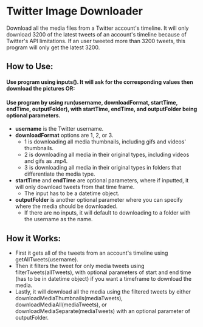 # Twitter Image Downloader
Download all the media files from a Twitter account's timeline. It will only download 3200 of the latest tweets of an account's timeline because of Twitter's API limitations. If an user tweeted more than 3200 tweets, this program will only get the latest 3200.
## How to Use:
#### Use program using inputs(). It will ask for the corresponding values then download the pictures OR: 
#### Use program by using run(username, downloadFormat, startTime, endTime, outputFolder), with startTime, endTime, and outputFolder being optional parameters.
- **username** is the Twitter username.
- **downloadFormat** options are 1, 2, or 3.
  - 1 is downloading all media thumbnails, including gifs and videos' thumbnails.
  - 2 is downloading all media in their original types, including videos and gifs as .mp4.
  - 3 is downloading all media in their original types in folders that differentiate the media type.
- **startTime** and **endTime** are optional parameters, where if inputted, it will only download tweets from that time frame.
  - The input has to be a datetime object.
- **outputFolder** is another optional parameter where you can specify where the media should be downloaded.
  - If there are no inputs, it will default to downloading to a folder with the username as the name.

## How it Works:
- First it gets all of the tweets from an account's timeline using getAllTweets(username).
- Then it filters the tweet for only media tweets using filterTweets(allTweets), with optional parameters of start and end time (has to be in datetime object) if you want a timeframe to download the media.
- Lastly, it will download all the media using the filtered tweets by either downloadMediaThumbnails(mediaTweets), downloadMediaAll(mediaTweets), or downloadMediaSeparate(mediaTweets) with an optional parameter of outputFolder.
